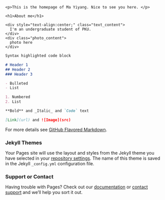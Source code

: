 <!DOCTYPE html>
<html>
  <head>
    <mata charset="utf-8">
    <title>my title</title>
    <style type="text/css">
    *{
      margin:0;
      padding:0;
    }
    .photo_content{
      height:200px;
      width:130px;
    }
    .text_content{
      height:200px;
      width:270px;
    }
     </style>
  </head>

  <body>

    <p>This is the homepage of Ma Yiyang. Nice to see you here. </p>

    <h1>About me</h1>

    <div style="text-align:center;" class="text_content">
      I'm an undergraduate student of PKU.
    </div>
    <div class="photo_content">
      photo here
    </div>

  </body>  
</html>
  
```markdown
Syntax highlighted code block

# Header 1
## Header 2
### Header 3

- Bulleted
- List

1. Numbered
2. List

**Bold** and _Italic_ and `Code` text

[Link](url) and ![Image](src)
```

For more details see [GitHub Flavored Markdown](https://guides.github.com/features/mastering-markdown/).

### Jekyll Themes

Your Pages site will use the layout and styles from the Jekyll theme you have selected in your [repository settings](https://github.com/realPasu/realPasu.github.io/settings/pages). The name of this theme is saved in the Jekyll `_config.yml` configuration file.

### Support or Contact

Having trouble with Pages? Check out our [documentation](https://docs.github.com/categories/github-pages-basics/) or [contact support](https://support.github.com/contact) and we’ll help you sort it out.
